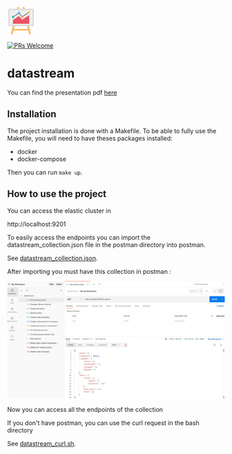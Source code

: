 ![Logo](docs/images/line-chart.png)

[![PRs Welcome](https://img.shields.io/badge/PRs-welcome-brightgreen.svg)](./.github/PULL_REQUEST_TEMPLATE.md)

# datastream
You can find the presentation pdf [here](src/datastream_ES_Meetup.pdf)

## Installation

The project installation is done with a Makefile. To be able to fully use the Makefile, you will need to have theses packages installed:
* docker
* docker-compose

Then you can run `make up`.

## How to use the project

You can access the elastic cluster in

http://localhost:9201

To easily access the endpoints you can import the datastream_collection.json file in the postman directory into postman.

See [datastream_collection.json](postman/datastream_collection.json).

After importing you must have this collection in postman :

![Screenshot](screenshot/postman1.png)

Now you can access all the endpoints of the collection

If you don't have postman, you can use the curl request in the bash directory

See [datastream_curl.sh](bash/datastream_curl.sh).
